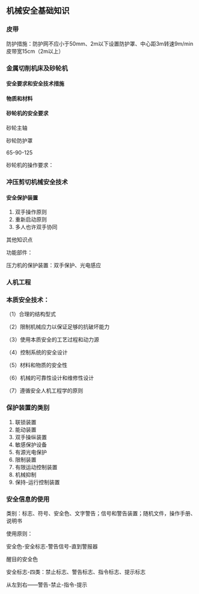 ## 机械安全基础知识

### 皮带

防护措施：防护网不应小于50mm、2m以下设置防护罩、中心距3m转速9m/min皮带宽15cm（2m以上）

### 金属切削机床及砂轮机

#### 安全要求和安全技术措施

#### 物质和材料

#### 砂轮机的安全要求

砂轮主轴

砂轮防护罩

65-90-125

砂轮机的操作要求：


### 冲压剪切机械安全技术

#### 安全保护装置

1. 双手操作原则
2. 重新启动原则
3. 多人也许双手协同

其他知识点

功能部件：

压力机的保护装置：双手保护、光电感应


### 人机工程

### 本质安全技术：

（1）合理的结构型式

（2）限制机械应力以保证足够的抗破坏能力

（3）使用本质安全的工艺过程和动力源

（4）控制系统的安全设计

（5）材料和物质的安全性

（6）机械的可靠性设计和维修性设计

（7）遵循安全人机工程学的原则

### 保护装置的类别

1. 联锁装置
2. 能动装置
3. 双手操纵装置
4. 敏感保护设备
5. 有源光电保护
6. 限制装置
7. 有限运动控制装置
8. 机械抑制
9. 保持-运行控制装置

### 安全信息的使用

类别：标志、符号、安全色、文字警告；信号和警告装置；随机文件，操作手册、说明书

使用原则：

安全色-安全标志-警告信号-直到警报器

醒目的安全色

安全标志-四类：禁止标志、警告标志、指令标志、提示标志

从左到右——警告-禁止-指令-提示
